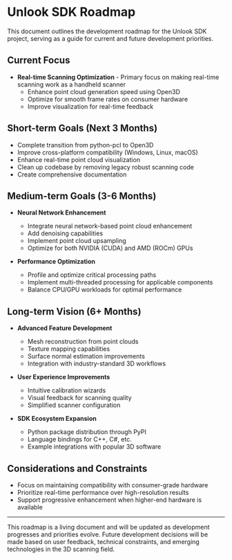 # Unlook SDK Roadmap

This document outlines the development roadmap for the Unlook SDK project, serving as a guide for current and future development priorities.

## Current Focus

- **Real-time Scanning Optimization** - Primary focus on making real-time scanning work as a handheld scanner
  - Enhance point cloud generation speed using Open3D
  - Optimize for smooth frame rates on consumer hardware
  - Improve visualization for real-time feedback

## Short-term Goals (Next 3 Months)

- Complete transition from python-pcl to Open3D
- Improve cross-platform compatibility (Windows, Linux, macOS)
- Enhance real-time point cloud visualization
- Clean up codebase by removing legacy robust scanning code
- Create comprehensive documentation

## Medium-term Goals (3-6 Months)

- **Neural Network Enhancement**
  - Integrate neural network-based point cloud enhancement
  - Add denoising capabilities
  - Implement point cloud upsampling
  - Optimize for both NVIDIA (CUDA) and AMD (ROCm) GPUs

- **Performance Optimization**
  - Profile and optimize critical processing paths
  - Implement multi-threaded processing for applicable components
  - Balance CPU/GPU workloads for optimal performance

## Long-term Vision (6+ Months)

- **Advanced Feature Development**
  - Mesh reconstruction from point clouds
  - Texture mapping capabilities
  - Surface normal estimation improvements
  - Integration with industry-standard 3D workflows

- **User Experience Improvements**
  - Intuitive calibration wizards
  - Visual feedback for scanning quality
  - Simplified scanner configuration

- **SDK Ecosystem Expansion**
  - Python package distribution through PyPI
  - Language bindings for C++, C#, etc.
  - Example integrations with popular 3D software

## Considerations and Constraints

- Focus on maintaining compatibility with consumer-grade hardware
- Prioritize real-time performance over high-resolution results
- Support progressive enhancement when higher-end hardware is available

---

This roadmap is a living document and will be updated as development progresses and priorities evolve. Future development decisions will be made based on user feedback, technical constraints, and emerging technologies in the 3D scanning field.